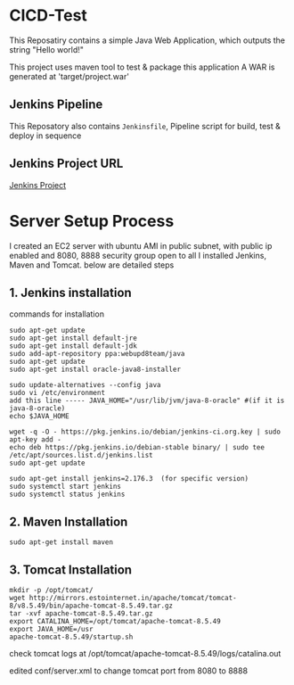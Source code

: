 # CICD-Test
This Reposatiry contains a  simple Java Web Application, which outputs the string
"Hello world!"  

This project uses maven tool to test & package this application
A WAR is generated at 'target/project.war'

## Jenkins Pipeline
This Reposatory also contains `Jenkinsfile`, Pipeline script for build, test & deploy in sequence

## Jenkins Project URL
[Jenkins Project](http://ec2-35-174-168-193.compute-1.amazonaws.com:8080/job/Test-Project/)

# Server Setup Process
I created an EC2 server with ubuntu AMI in public subnet, with public ip enabled and 8080, 8888 security group open to all
I installed Jenkins, Maven and Tomcat. 
below are detailed steps

## 1. Jenkins installation
commands for installation
```
sudo apt-get update
sudo apt-get install default-jre
sudo apt-get install default-jdk
sudo add-apt-repository ppa:webupd8team/java
sudo apt-get update
sudo apt-get install oracle-java8-installer

sudo update-alternatives --config java
sudo vi /etc/environment
add this line ----- JAVA_HOME="/usr/lib/jvm/java-8-oracle" #(if it is java-8-oracle)
echo $JAVA_HOME

wget -q -O - https://pkg.jenkins.io/debian/jenkins-ci.org.key | sudo apt-key add -
echo deb https://pkg.jenkins.io/debian-stable binary/ | sudo tee /etc/apt/sources.list.d/jenkins.list
sudo apt-get update

sudo apt-get install jenkins=2.176.3  (for specific version)
sudo systemctl start jenkins
sudo systemctl status jenkins
```

## 2. Maven Installation
```
sudo apt-get install maven
```
## 3. Tomcat Installation
```
mkdir -p /opt/tomcat/
wget http://mirrors.estointernet.in/apache/tomcat/tomcat-8/v8.5.49/bin/apache-tomcat-8.5.49.tar.gz
tar -xvf apache-tomcat-8.5.49.tar.gz
export CATALINA_HOME=/opt/tomcat/apache-tomcat-8.5.49
export JAVA_HOME=/usr
apache-tomcat-8.5.49/startup.sh
```
check tomcat logs at /opt/tomcat/apache-tomcat-8.5.49/logs/catalina.out

edited  conf/server.xml to change tomcat port from 8080 to 8888




